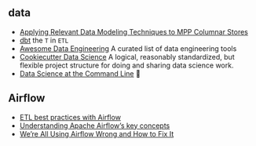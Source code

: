 ## data
* [Applying Relevant Data Modeling Techniques to MPP Columnar Stores](https://www.sapient.com/content/dam/sapient/sapientglobalmarkets/pdf/thought-leadership/DataModeling_WP_MAY14_150_sngl.pdf)
* [dbt](https://docs.getdbt.com/docs/introduction) the `T` in `ETL`
* [Awesome Data Engineering](https://github.com/mistercrunch/awesome-data-engineering) A curated list of data engineering tools
* [Cookiecutter Data Science](https://drivendata.github.io/cookiecutter-data-science/) A logical, reasonably standardized, but flexible project structure for doing and sharing data science work.
* [Data Science at the Command Line](https://www.datascienceatthecommandline.com/) 📘

## Airflow
* [ETL best practices with Airflow](https://gtoonstra.github.io/etl-with-airflow/index.html)
* [Understanding Apache Airflow’s key concepts](https://medium.com/@dustinstansbury/understanding-apache-airflows-key-concepts-a96efed52b1a)
* [We’re All Using Airflow Wrong and How to Fix It](https://medium.com/bluecore-engineering/were-all-using-airflow-wrong-and-how-to-fix-it-a56f14cb0753)
